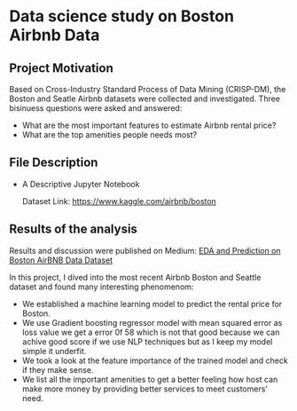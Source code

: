 # Data science study on Boston Airbnb Data

## Project Motivation

Based on Cross-Industry Standard Process of Data Mining (CRISP-DM), the Boston and Seatle Airbnb datasets were collected and investigated.
Three bisinuess questions were asked and answered:

- What are the most important features to estimate Airbnb rental price?  
- What are the top amenities people needs most?  

## File Description

- A Descriptive Jupyter Notebook

   Dataset Link: https://www.kaggle.com/airbnb/boston

## Results of the analysis

Results and discussion were published on Medium: [EDA and Prediction on Boston AirBNB Data Dataset](https://medium.com/@imhimanshurajonly/eda-and-prediction-on-boston-airbnb-data-dataset-4c227869d500)
   
In this project, I dived into the most recent Airbnb Boston and Seattle dataset and found many interesting phenomenom:
- We established a machine learning model to predict the rental price for Boston.
- We use Gradient boosting regressor model with mean squared error as loss value we get a error 0f 58 which is not that good because we 
can achive good score if we use NLP techniques but as I keep my model simple it underfit.
- We took a look at the feature importance of the trained model and check if they make sense.
- We list all the important amenities to get a better feeling how host can make more money by providing better services to meet customers’ need.

